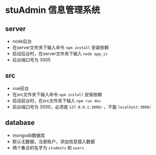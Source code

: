 # stuAdmin 信息管理系统
## server
  * node后台
  * 在server文件夹下输入命令 ` npm install ` 安装依赖
  * 启动后台时，在server文件夹下输入 ` node app.js ` 
  * 后台端口号为 3005
## src
  * vue前台
  * 在src文件夹下输入命令 ` npm install ` 安装依赖
  * 启动前台时，在src文件夹下输入 ` npm run dev ` 
  * 前台端口号为 3000，必须是 ` 127.0.0.1:3000/ ` ，不能 ` localhost:3000/ ` 
## database
  * mongodb数据库
  * 默认无数据，注册账户，添加信息插入数据
  * 两个集合的名字为 ` students ` 和 ` users ` 
